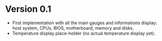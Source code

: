 Version 0.1
===========

* First implementation with all the main gauges and informations display: host system, CPUs, BIOS, motherboard, memory and disks.
* Temperature display place-holder (no actual temperature display yet).
